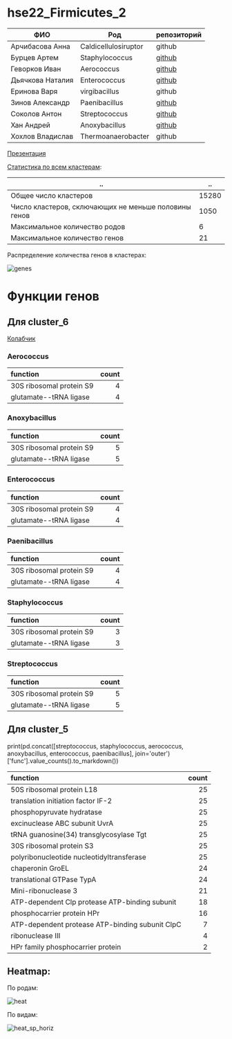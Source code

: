 # hse22_Firmicutes_2

ФИО           | Род                            | репозиторий
---------------------|------------------------------------------|-
Арчибасова Анна | Caldicellulosiruptor | github 
Бурцев Артем| Staphylococcus | [github](https://github.com/prometneus/hse22_project)   
Геворков Иван  | Aerococcus | [github](https://github.com/IvanTurHi/hse22_project)    
Дьячкова Наталия  | Enterococcus| [github](https://github.com/dynataly/hse22_project)   
Еринова Варя | virgibacillus | github
Зинов Александр  | Paenibacillus   |  [github](https://github.com/sashkent3/biominor_hse22_project)
Соколов Антон  | Streptococcus  |   [github](https://github.com/antonsokol57/hse22_project)
Хан Андрей   | Anoxybacillus  |     [github](https://github.com/midzukami/hse22_project)
Хохлов Владислав  | Thermoanaerobacter |  github




[Презентация](https://docs.google.com/presentation/d/1Svm-As2WG6i6F2u52PYbz7J38om2SyB_J_lKUWkPtmQ/edit#slide=id.p)

[Статистика по всем кластерам](https://github.com/dynataly/hse22_Firmicutes_2/blob/main/cluster_stats.csv):

.. | ..
---|----
Общее число кластеров | 15280
Число кластеров, сключающих не меньше половины генов | 1050
Максимальное количество родов | 6
Максимальное количество генов | 21



Распределение количества генов в кластерах:



![genes](https://user-images.githubusercontent.com/72361668/173962626-fd5f0210-486e-4704-a225-ea4f69726ba3.png)




# Функции генов

## Для cluster_6

[Колабчик](https://colab.research.google.com/drive/1Q5G9vosjOBqkwfDbzEas0M8iSipoAlf4?usp=sharing)

### Aerococcus

|               function   | count  |
|:-------------------------|-------:|
| 30S ribosomal protein S9 |      4 |
| glutamate--tRNA ligase   |      4 |

### Anoxybacillus

|              function    | count |
|:-------------------------|-------:|
| 30S ribosomal protein S9 |      5 |
| glutamate--tRNA ligase   |      5 |

### Enterococcus

|               function   | count  |
|:-------------------------|-------:|
| 30S ribosomal protein S9 |      4 |
| glutamate--tRNA ligase   |      4 |

### Paenibacillus

|              function    |  count |
|:-------------------------|-------:|
| 30S ribosomal protein S9 |      4 |
| glutamate--tRNA ligase   |      4 |

### Staphylococcus

|              function    |  count |
|:-------------------------|-------:|
| 30S ribosomal protein S9 |      3 |
| glutamate--tRNA ligase   |      3 |

### Streptococcus

|                function  | count  |
|:-------------------------|-------:|
| 30S ribosomal protein S9 |      5 |
| glutamate--tRNA ligase   |      5 |


## Для cluster_5


print(pd.concat([streptococcus, staphylococcus, aerococcus, anoxybacillus, enterococcus, paenibacillus], join='outer')['func'].value_counts().to_markdown())

|                function  | count  |
|:------------------------------------------------|-------:|
| 50S ribosomal protein L18                       |     25 |
| translation initiation factor IF-2              |     25 |
| phosphopyruvate hydratase                       |     25 |
| excinuclease ABC subunit UvrA                   |     25 |
| tRNA guanosine(34) transglycosylase Tgt         |     25 |
| 30S ribosomal protein S3                        |     25 |
| polyribonucleotide nucleotidyltransferase       |     25 |
| chaperonin GroEL                                |     24 |
| translational GTPase TypA                       |     24 |
| Mini-ribonuclease 3                             |     21 |
| ATP-dependent Clp protease ATP-binding subunit  |     18 |
| phosphocarrier protein HPr                      |     16 |
| ATP-dependent protease ATP-binding subunit ClpC |      7 |
| ribonuclease III                                |      4 |
| HPr family phosphocarrier protein               |      2 |


## Heatmap:

По родам:

![heat](https://user-images.githubusercontent.com/72361668/174020653-341dbc54-94e8-43de-b473-6bb0aa998d93.jpg)

По видам:



![heat_sp_horiz](https://user-images.githubusercontent.com/72361668/174080839-34af3869-c216-4498-a220-45d250f2a65d.jpg)


